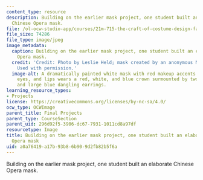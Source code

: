 ```yaml
---
content_type: resource
description: Building on the earlier mask project, one student built an elaborate
  Chinese Opera mask.
file: /ol-ocw-studio-app/courses/21m-715-the-craft-of-costume-design-fall-2009/a0a76419a17b93b86b909d2fb82b5f6a_IMG_1072.jpg
file_size: 74286
file_type: image/jpeg
image_metadata:
  caption: Building on the earlier mask project, one student built an elaborate Chinese
    Opera mask.
  credit: 'Credit: Photo by Leslie Held; mask created by an anonymous MIT student.
    Used with permission.'
  image-alt: A dramatically painted white mask with red makeup accents on the cheeks,
    eyes, and lips wears a red, white, and blue crown surmounted by two peacock plumes,
    and large blue dangling earrings.
learning_resource_types:
- Projects
license: https://creativecommons.org/licenses/by-nc-sa/4.0/
ocw_type: OCWImage
parent_title: Final Projects
parent_type: CourseSection
parent_uid: 296d92f5-3906-dc67-7931-1011cd8a97df
resourcetype: Image
title: Building on the earlier mask project, one student built an elaborate Chinese
  Opera mask
uid: a0a76419-a17b-93b8-6b90-9d2fb82b5f6a
---
```

Building on the earlier mask project, one student built an elaborate Chinese Opera mask.